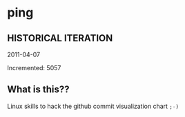 # ping

## HISTORICAL ITERATION
2011-04-07

Incremented: 5057

## What is this?? 
Linux skills to hack the github commit visualization chart `;-)`

